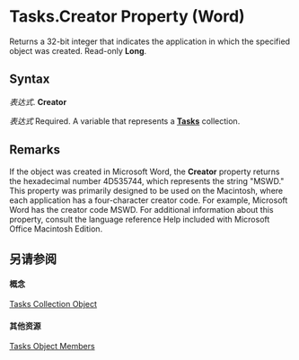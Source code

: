 
# Tasks.Creator Property (Word)

Returns a 32-bit integer that indicates the application in which the specified object was created. Read-only  **Long**.


## Syntax

 _表达式_. **Creator**

 _表达式_ Required. A variable that represents a **[Tasks](ff521e20-8a25-f9f6-dccf-effea9debeb7.md)** collection.


## Remarks

If the object was created in Microsoft Word, the  **Creator** property returns the hexadecimal number 4D535744, which represents the string "MSWD." This property was primarily designed to be used on the Macintosh, where each application has a four-character creator code. For example, Microsoft Word has the creator code MSWD. For additional information about this property, consult the language reference Help included with Microsoft Office Macintosh Edition.


## 另请参阅


#### 概念


[Tasks Collection Object](ff521e20-8a25-f9f6-dccf-effea9debeb7.md)
#### 其他资源


[Tasks Object Members](http://msdn.microsoft.com/library/e6ca78c6-132d-6e7b-9f83-ea044a395040%28Office.15%29.aspx)
